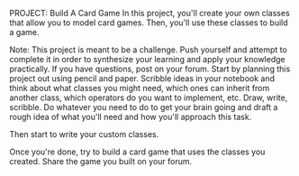 PROJECT: Build A Card Game
In this project, you'll create your own classes that allow you to model card games. Then, you'll use these classes to build a game.

Note: This project is meant to be a challenge. Push yourself and attempt to complete it in order to synthesize your learning and apply your knowledge practically. If you have questions, post on your forum.
Start by planning this project out using pencil and paper. Scribble ideas in your notebook and think about what classes you might need, which ones can inherit from another class, which operators do you want to implement, etc. Draw, write, scribble. Do whatever you need to do to get your brain going and draft a rough idea of what you'll need and how you'll approach this task.

Then start to write your custom classes.

Once you're done, try to build a card game that uses the classes you created. Share the game you built on your forum.